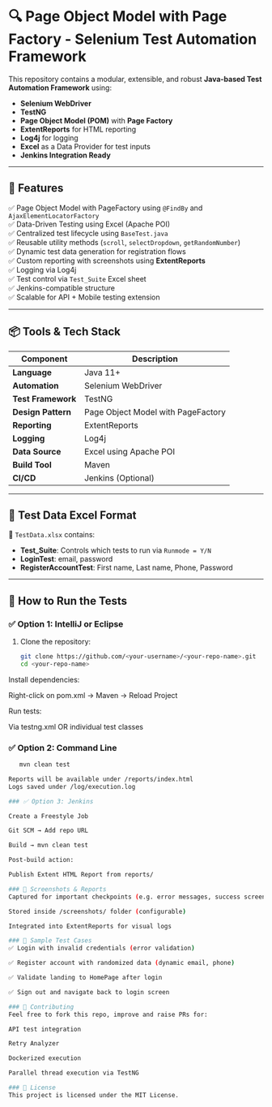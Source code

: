 # 🔍 Page Object Model with Page Factory - Selenium Test Automation Framework

This repository contains a modular, extensible, and robust **Java-based Test Automation Framework** using:
- **Selenium WebDriver**
- **TestNG**
- **Page Object Model (POM)** with **Page Factory**
- **ExtentReports** for HTML reporting
- **Log4j** for logging
- **Excel** as a Data Provider for test inputs
- **Jenkins Integration Ready**

---

## 🚀 Features

✅ Page Object Model with PageFactory using `@FindBy` and `AjaxElementLocatorFactory`  
✅ Data-Driven Testing using Excel (Apache POI)  
✅ Centralized test lifecycle using `BaseTest.java`  
✅ Reusable utility methods (`scroll`, `selectDropdown`, `getRandomNumber`)  
✅ Dynamic test data generation for registration flows  
✅ Custom reporting with screenshots using **ExtentReports**  
✅ Logging via Log4j  
✅ Test control via `Test_Suite` Excel sheet  
✅ Jenkins-compatible structure  
✅ Scalable for API + Mobile testing extension

---

## 📦 Tools & Tech Stack

| Component        | Description |
|------------------|-------------|
| **Language**     | Java 11+ |
| **Automation**   | Selenium WebDriver |
| **Test Framework** | TestNG |
| **Design Pattern** | Page Object Model with PageFactory |
| **Reporting**    | ExtentReports |
| **Logging**      | Log4j |
| **Data Source**  | Excel using Apache POI |
| **Build Tool**   | Maven |
| **CI/CD**        | Jenkins (Optional) |

---

## 📁 Test Data Excel Format

📄 `TestData.xlsx` contains:
- **Test_Suite**: Controls which tests to run via `Runmode = Y/N`
- **LoginTest**: email, password
- **RegisterAccountTest**: First name, Last name, Phone, Password

---

## 🧪 How to Run the Tests

### ✅ Option 1: IntelliJ or Eclipse

1. Clone the repository:
   ```bash
   git clone https://github.com/<your-username>/<your-repo-name>.git
   cd <your-repo-name>
Install dependencies:

Right-click on pom.xml → Maven → Reload Project

Run tests:

Via testng.xml OR individual test classes

### ✅ Option 2: Command Line
```bash
   mvn clean test

Reports will be available under /reports/index.html
Logs saved under /log/execution.log

### ✅ Option 3: Jenkins

Create a Freestyle Job

Git SCM → Add repo URL

Build → mvn clean test

Post-build action:

Publish Extent HTML Report from reports/

### 📸 Screenshots & Reports
Captured for important checkpoints (e.g. error messages, success screens)

Stored inside /screenshots/ folder (configurable)

Integrated into ExtentReports for visual logs

### 🔐 Sample Test Cases
✅ Login with invalid credentials (error validation)

✅ Register account with randomized data (dynamic email, phone)

✅ Validate landing to HomePage after login

✅ Sign out and navigate back to login screen

### 🙌 Contributing
Feel free to fork this repo, improve and raise PRs for:

API test integration

Retry Analyzer

Dockerized execution

Parallel thread execution via TestNG

### 📄 License
This project is licensed under the MIT License.
